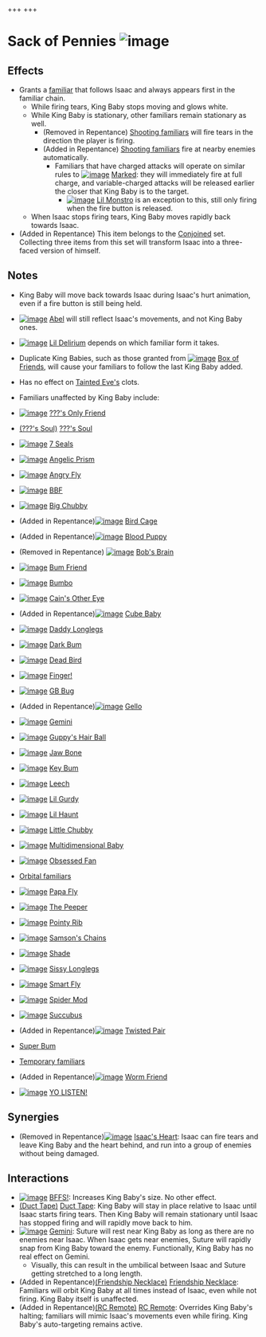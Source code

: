 +++
+++

 # Sack of Pennies ![image](/image/Sack_of_Pennies.png) 


Effects
---------


* Grants a [familiar](/wiki/Familiar "Familiar") that follows Isaac and always appears first in the familiar chain.
	+ While firing tears, King Baby stops moving and glows white.
	+ While King Baby is stationary, other familiars remain stationary as well.
		- (Removed in Repentance) [Shooting familiars](/wiki/Familiar#Shooting_familiars "Familiar") will fire tears in the direction the player is firing.
		- (Added in Repentance) [Shooting familiars](/wiki/Familiar#Shooting_familiars "Familiar") fire at nearby enemies automatically.
			* Familiars that have charged attacks will operate on similar rules to [![image](/image/Marked.png)](/wiki/Marked "Marked") [Marked](/wiki/Marked "Marked"): they will immediately fire at full charge, and variable-charged attacks will be released earlier the closer that King Baby is to the target.
				+ [![image](/image/Lil_Monstro.png)](/wiki/Lil_Monstro "Lil Monstro") [Lil Monstro](/wiki/Lil_Monstro "Lil Monstro") is an exception to this, still only firing when the fire button is released.
	+ When Isaac stops firing tears, King Baby moves rapidly back towards Isaac.
* (Added in Repentance) This item belongs to the [Conjoined](/wiki/Conjoined "Conjoined") set. Collecting three items from this set will transform Isaac into a three-faced version of himself.


Notes
-------


* King Baby will move back towards Isaac during Isaac's hurt animation, even if a fire button is still being held.
* [![image](/image/Abel.png)](/wiki/Abel "Abel") [Abel](/wiki/Abel "Abel") will still reflect Isaac's movements, and not King Baby ones.
* [![image](/image/Lil_Delirium.png)](/wiki/Lil_Delirium "Lil Delirium") [Lil Delirium](/wiki/Lil_Delirium "Lil Delirium") depends on which familiar form it takes.
* Duplicate King Babies, such as those granted from [![image](/image/Box_of_Friends.png)](/wiki/Box_of_Friends "Box of Friends") [Box of Friends](/wiki/Box_of_Friends "Box of Friends"), will cause your familiars to follow the last King Baby added.
* Has no effect on [Tainted Eve's](/wiki/Tainted_Eve "Tainted Eve") clots.
* Familiars unaffected by King Baby include:



* [![image](/image/%3F%3F%3F%27s_Only_Friend.png)](/wiki/%3F%3F%3F%27s_Only_Friend "???'s Only Friend") [???'s Only Friend](/wiki/%3F%3F%3F%27s_Only_Friend "???'s Only Friend")
* [(???'s Soul)](/wiki/%3F%3F%3F%27s_Soul "???'s Soul") [???'s Soul](/wiki/%3F%3F%3F%27s_Soul "???'s Soul")
* [![image](/image/7_Seals.png)](/wiki/7_Seals "7 Seals") [7 Seals](/wiki/7_Seals "7 Seals")
* [![image](/image/Angelic_Prism.png)](/wiki/Angelic_Prism "Angelic Prism") [Angelic Prism](/wiki/Angelic_Prism "Angelic Prism")
* [![image](/image/Angry_Fly.png)](/wiki/Angry_Fly "Angry Fly") [Angry Fly](/wiki/Angry_Fly "Angry Fly")
* [![image](/image/BBF.png)](/wiki/BBF "BBF") [BBF](/wiki/BBF "BBF")
* [![image](/image/Big_Chubby.png)](/wiki/Big_Chubby "Big Chubby") [Big Chubby](/wiki/Big_Chubby "Big Chubby")
* (Added in Repentance)[![image](/image/Bird_Cage.png)](/wiki/Bird_Cage "Bird Cage") [Bird Cage](/wiki/Bird_Cage "Bird Cage")
* (Added in Repentance)[![image](/image/Blood_Puppy.png)](/wiki/Blood_Puppy "Blood Puppy") [Blood Puppy](/wiki/Blood_Puppy "Blood Puppy")
* (Removed in Repentance) [![image](/image/Bob%27s_Brain.png)](/wiki/Bob%27s_Brain "Bob's Brain") [Bob's Brain](/wiki/Bob%27s_Brain "Bob's Brain")
* [![image](/image/Bum_Friend.png)](/wiki/Bum_Friend "Bum Friend") [Bum Friend](/wiki/Bum_Friend "Bum Friend")
* [![image](/image/Bumbo.png)](/wiki/Bumbo "Bumbo") [Bumbo](/wiki/Bumbo "Bumbo")
* [![image](/image/Cain%27s_Other_Eye.png)](/wiki/Cain%27s_Other_Eye "Cain's Other Eye") [Cain's Other Eye](/wiki/Cain%27s_Other_Eye "Cain's Other Eye")
* (Added in Repentance)[![image](/image/Cube_Baby.png)](/wiki/Cube_Baby "Cube Baby") [Cube Baby](/wiki/Cube_Baby "Cube Baby")
* [![image](/image/Daddy_Longlegs.png)](/wiki/Daddy_Longlegs "Daddy Longlegs") [Daddy Longlegs](/wiki/Daddy_Longlegs "Daddy Longlegs")
* [![image](/image/Dark_Bum.png)](/wiki/Dark_Bum "Dark Bum") [Dark Bum](/wiki/Dark_Bum "Dark Bum")
* [![image](/image/Dead_Bird.png)](/wiki/Dead_Bird "Dead Bird") [Dead Bird](/wiki/Dead_Bird "Dead Bird")
* [![image](/image/Finger!.png)](/wiki/Finger! "Finger!") [Finger!](/wiki/Finger! "Finger!")
* [![image](/image/GB_Bug.png)](/wiki/GB_Bug "GB Bug") [GB Bug](/wiki/GB_Bug "GB Bug")
* (Added in Repentance)[![image](/image/Gello.png)](/wiki/Gello "Gello") [Gello](/wiki/Gello "Gello")
* [![image](/image/Gemini_(Item).png)](/wiki/Gemini_(Item) "Gemini") [Gemini](/wiki/Gemini_(Item) "Gemini (Item)")
* [![image](/image/Guppy%27s_Hair_Ball.png)](/wiki/Guppy%27s_Hair_Ball "Guppy's Hair Ball") [Guppy's Hair Ball](/wiki/Guppy%27s_Hair_Ball "Guppy's Hair Ball")
* [![image](/image/Jaw_Bone.png)](/wiki/Jaw_Bone "Jaw Bone") [Jaw Bone](/wiki/Jaw_Bone "Jaw Bone")
* [![image](/image/Key_Bum.png)](/wiki/Key_Bum "Key Bum") [Key Bum](/wiki/Key_Bum "Key Bum")
* [![image](/image/Leech.png)](/wiki/Leech "Leech") [Leech](/wiki/Leech "Leech")
* [![image](/image/Lil_Gurdy.png)](/wiki/Lil_Gurdy "Lil Gurdy") [Lil Gurdy](/wiki/Lil_Gurdy "Lil Gurdy")
* [![image](/image/Lil_Haunt.png)](/wiki/Lil_Haunt "Lil Haunt") [Lil Haunt](/wiki/Lil_Haunt "Lil Haunt")
* [![image](/image/Little_Chubby.png)](/wiki/Little_Chubby "Little Chubby") [Little Chubby](/wiki/Little_Chubby "Little Chubby")
* [![image](/image/Multidimensional_Baby.png)](/wiki/Multidimensional_Baby "Multidimensional Baby") [Multidimensional Baby](/wiki/Multidimensional_Baby "Multidimensional Baby")
* [![image](/image/Obsessed_Fan.png)](/wiki/Obsessed_Fan "Obsessed Fan") [Obsessed Fan](/wiki/Obsessed_Fan "Obsessed Fan")
* [Orbital familiars](/wiki/Familiars#Orbital_familiars "Familiars")
* [![image](/image/Papa_Fly.png)](/wiki/Papa_Fly "Papa Fly") [Papa Fly](/wiki/Papa_Fly "Papa Fly")
* [![image](/image/The_Peeper.png)](/wiki/The_Peeper "The Peeper") [The Peeper](/wiki/The_Peeper "The Peeper")
* [![image](/image/Pointy_Rib.png)](/wiki/Pointy_Rib "Pointy Rib") [Pointy Rib](/wiki/Pointy_Rib "Pointy Rib")
* [![image](/image/Samson%27s_Chains.png)](/wiki/Samson%27s_Chains "Samson's Chains") [Samson's Chains](/wiki/Samson%27s_Chains "Samson's Chains")
* [![image](/image/Shade.png)](/wiki/Shade "Shade") [Shade](/wiki/Shade "Shade")
* [![image](/image/Sissy_Longlegs.png)](/wiki/Sissy_Longlegs "Sissy Longlegs") [Sissy Longlegs](/wiki/Sissy_Longlegs "Sissy Longlegs")
* [![image](/image/Smart_Fly.png)](/wiki/Smart_Fly "Smart Fly") [Smart Fly](/wiki/Smart_Fly "Smart Fly")
* [![image](/image/Spider_Mod.png)](/wiki/Spider_Mod "Spider Mod") [Spider Mod](/wiki/Spider_Mod "Spider Mod")
* [![image](/image/Succubus.png)](/wiki/Succubus "Succubus") [Succubus](/wiki/Succubus "Succubus")
* (Added in Repentance)[![image](/image/Twisted_Pair.png)](/wiki/Twisted_Pair "Twisted Pair") [Twisted Pair](/wiki/Twisted_Pair "Twisted Pair")
* [Super Bum](/wiki/Super_Bum_(Transformation) "Super Bum (Transformation)")
* [Temporary familiars](/wiki/Familiars#Temporary_familiars "Familiars")
* (Added in Repentance)[![image](/image/Worm_Friend.png)](/wiki/Worm_Friend "Worm Friend") [Worm Friend](/wiki/Worm_Friend "Worm Friend")
* [![image](/image/YO_LISTEN!.png)](/wiki/YO_LISTEN! "YO LISTEN!") [YO LISTEN!](/wiki/YO_LISTEN! "YO LISTEN!")



Synergies
-----------


* (Removed in Repentance)[![image](/image/Isaac%27s_Heart.png)](/wiki/Isaac%27s_Heart "Isaac's Heart") [Isaac's Heart](/wiki/Isaac%27s_Heart "Isaac's Heart"): Isaac can fire tears and leave King Baby and the heart behind, and run into a group of enemies without being damaged.


Interactions
--------------


* [![image](/image/BFFS!.png)](/wiki/BFFS! "BFFS!") [BFFS!](/wiki/BFFS! "BFFS!"): Increases King Baby's size. No other effect.
* [(Duct Tape)](/wiki/Duct_Tape "Duct Tape") [Duct Tape](/wiki/Duct_Tape "Duct Tape"): King Baby will stay in place relative to Isaac until Isaac starts firing tears. Then King Baby will remain stationary until Isaac has stopped firing and will rapidly move back to him.
* [![image](/image/Gemini_(Item).png)](/wiki/Gemini_(Item) "Gemini") [Gemini](/wiki/Gemini_(Item) "Gemini (Item)"): Suture will rest near King Baby as long as there are no enemies near Isaac. When Isaac gets near enemies, Suture will rapidly snap from King Baby toward the enemy. Functionally, King Baby has no real effect on Gemini.
	+ Visually, this can result in the umbilical between Isaac and Suture getting stretched to a long length.
* (Added in Repentance)[(Friendship Necklace)](/wiki/Friendship_Necklace "Friendship Necklace") [Friendship Necklace](/wiki/Friendship_Necklace "Friendship Necklace"): Familiars will orbit King Baby at all times instead of Isaac, even while not firing. King Baby itself is unaffected.
* (Added in Repentance)[(RC Remote)](/wiki/RC_Remote "RC Remote") [RC Remote](/wiki/RC_Remote "RC Remote"): Overrides King Baby's halting; familiars will mimic Isaac's movements even while firing. King Baby's auto-targeting remains active.


